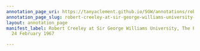```yaml
---
annotation_page_uri: https://tanyaclement.github.io/SGW/annotations/robert-creeley-at-sir-george-williams-university-the-poetry-series-24-february-1967-canvas-1-robert-creeley-.json
annotation_page_slug: robert-creeley-at-sir-george-williams-university-the-poetry-series-24-february-1967-canvas-1-robert-creeley-
layout: annotation_page
manifest_label: Robert Creeley at Sir George Williams University, The Poetry Series,
  24 February 1967

---
```

